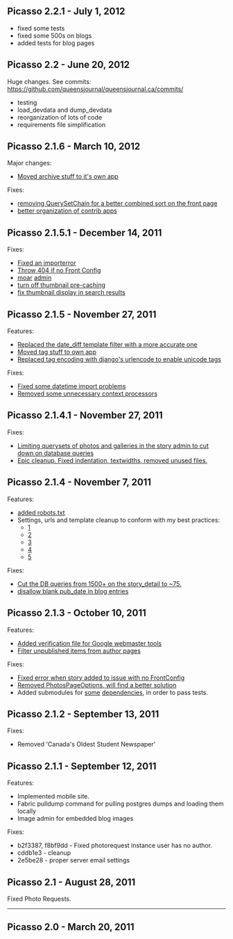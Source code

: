 Picasso 2.2.1 - July 1, 2012
---------------------------

* fixed some tests
* fixed some 500s on blogs
* added tests for blog pages


Picasso 2.2 - June 20, 2012
---------------------------

Huge changes. See commits: https://github.com/queensjournal/queensjournal.ca/commits/

* testing
* load\_devdata and dump\_devdata
* reorganization of lots of code
* requirements file simplification

Picasso 2.1.6 - March 10, 2012
------------------------------

Major changes:
* [Moved archive stuff to it's own app](https://github.com/tylerball/queensjournal.ca/commit/9bc6dd1c74f259837eaa048721be710e61d38ad1)

Fixes:
* [removing QuerySetChain for a better combined sort on the front page](https://github.com/tylerball/queensjournal.ca/commit/acbf3ed4b5ad0151d79a220b93b7f8d1b6e8826e)
* [better organization ](https://github.com/tylerball/queensjournal.ca/commit/fd3e14921d760a70360f1a735a9497f97fdd5caa)[of contrib apps](https://github.com/tylerball/queensjournal.ca/commit/8044193a857fb49f4bf3f6657c8d9085884c4b0f)


Picasso 2.1.5.1 - December 14, 2011
-----------------------

Fixes:

* [Fixed an
  importerror](https://github.com/tylerball/queensjournal.ca/commit/6b8715cf8f716fd570d8a337384e2f679c62d8ca)
* [Throw 404 if no Front
  Config](https://github.com/tylerball/queensjournal.ca/commit/5dd0b85d995afd85440e6e1a571dea1fa0e82bb9)
* [moar](https://github.com/tylerball/queensjournal.ca/commit/ac86c208e03c8f7973f04b9ccc6c452025c66b9c)
  [admin](https://github.com/tylerball/queensjournal.ca/commit/4f68e2c1aa3a9c995d769649debfdb946bc5b4ea)
* [turn off thumbnail
  pre-caching](https://github.com/tylerball/queensjournal.ca/commit/340c629a29fe48d3823bcff2a64f6f74e3322e78)
* [fix thumbnail display in search
  results](https://github.com/tylerball/queensjournal.ca/commit/e3c27831dbcf386c7be9abeb17b782f0dbd47026)

Picasso 2.1.5 - November 27, 2011
------------------------

Features:

* [Replaced the date\_diff template filter with a more accurate
  one](https://github.com/tylerball/queensjournal.ca/commit/a00af8de4c02b0cde62190dee5f07a3a2e5a5b0a)
* [Moved tag stuff to own
  app](https://github.com/tylerball/queensjournal.ca/commit/d72033b70d6f024a8c067b4e408d7a8d7674e9e1)
* [Replaced tag encoding with django's urlencode to enable unicode
  tags](https://github.com/tylerball/queensjournal.ca/commit/3a3bff5ec9671ca2177aa8377d400bf5e4f0610e)

Fixes:

* [Fixed some datetime import
  problems](https://github.com/tylerball/queensjournal.ca/commit/4276cf6ddf392500de04373bb833db58afd06365)
* [Removed some unnecessary context
  processors](https://github.com/tylerball/queensjournal.ca/commit/1b16f4ab10f356289b823f38dcdb610976fc5356)

Picasso 2.1.4.1 - November 27, 2011
---------------------

Fixes:

* [Limiting querysets of photos and galleries in the story admin to cut down on database
  queries](https://github.com/tylerball/queensjournal.ca/commit/a8fa1ea0b9e8f1a34167ec5378d884b71a32fc96)
* [Epic cleanup. Fixed indentation, textwidths, removed unused
  files.](https://github.com/tylerball/queensjournal.ca/commit/9b0e780b637c61a6a41d1e7cf06255c32cfdb48f)

Picasso 2.1.4 - November 7, 2011
------------------------------

Features:

* [added robots.txt](https://github.com/tylerball/queensjournal.ca/commit/2a3a8743c66ff6b59e9c5cff5b9bd7a92e54f8df)
* Settings, urls and template cleanup to conform with my best practices:
    * [1](https://github.com/tylerball/queensjournal.ca/commit/72699d41779e1449ab9c281134a95bb8e704f5a4)
    * [2](https://github.com/tylerball/queensjournal.ca/commit/98476e6bf237f481d8139b09d9e4e48af86c1225)
    * [3](https://github.com/tylerball/queensjournal.ca/commit/9b33306f3b9deaa05d6880eb6be4150a5ad4ffa0)
    * [4](https://github.com/tylerball/queensjournal.ca/commit/cbc890bbac9ca273b1645aa27fb2d04b7fea3c1c)
    * [5](https://github.com/tylerball/queensjournal.ca/commit/f5ccf9da76690f8ec95cf5114bceb2c4cab3fbfd)

Fixes:

* [Cut the DB queries from 1500+ on the story\_detail to ~75.](https://github.com/tylerball/queensjournal.ca/commit/8b68ad156ca163165c07421392f37560986b0798)
* [disallow blank pub\_date in blog entries](https://github.com/tylerball/queensjournal.ca/commit/4026969efffcdeef9eaf712d03f77c09f7938d68)

Picasso 2.1.3 - October 10, 2011
--------------------------------

Features:

* [Added verification file for Google webmaster tools](https://github.com/tylerball/queensjournal.ca/commit/6e48c4947928a8ae79c058fc12cd7f91769ad4a6)
* [Filter unpublished items from author pages](https://github.com/tylerball/queensjournal.ca/commit/0761f1a1062d456764e362771b1d018dc960f776)

Fixes:

* [Fixed error when story added to issue with no FrontConfig](https://github.com/tylerball/queensjournal.ca/commit/b7f1085307f5bc2b824862f784bcc3fac3fb502e)
* [Removed PhotosPageOptions, will find a better solution](https://github.com/tylerball/queensjournal.ca/commit/e4135aa1aecf410d3817d352a3c241a2a3e38e90)
* Added submodules for [some](https://github.com/tylerball/queensjournal.ca/commit/e4135aa1aecf410d3817d352a3c241a2a3e38e90) [dependencies](https://github.com/tylerball/queensjournal.ca/commit/4077cfafe65534986c9340453f3887cbf3123841), in order to pass tests.

Picasso 2.1.2 - September 13, 2011
----------------------------------

Fixes:

* Removed 'Canada's Oldest Student Newspaper'

Picasso 2.1.1 - September 12, 2011
----------------------------------

Features:

* Implemented mobile site.
* Fabric pulldump command for pulling postgres dumps and loading them locally
* Image admin for embedded blog images

Fixes:

* b2f3387, f8bf9dd - Fixed photorequest instance user has no author.
* cddb1e3 - cleanup
* 2e5be28 - proper server email settings

Picasso 2.1 - August 28, 2011
-----------------------------

Fixed Photo Requests.

***

Picasso 2.0 - March 20, 2011
----------------------------
